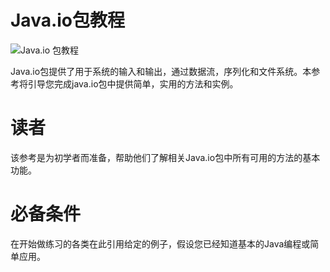 # Java.io包教程

![](../img/1-14042522251I13.png "Java.io 包教程") 

Java.io包提供了用于系统的输入和输出，通过数据流，序列化和文件系统。本参考将引导您完成java.io包中提供简单，实用的方法和实例。

# 读者

该参考是为初学者而准备，帮助他们了解相关Java.io包中所有可用的方法的基本功能。

# 必备条件

在开始做练习的各类在此引用给定的例子，假设您已经知道基本的Java编程或简单应用。

